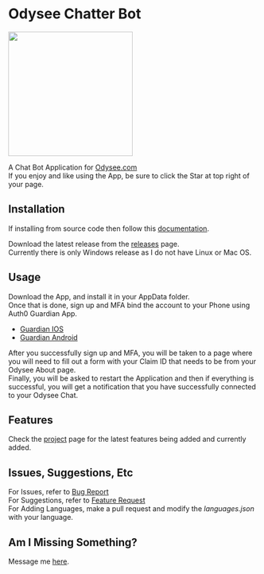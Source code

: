 # Odysee Chatter Bot
<a href="https://m.do.co/c/2b5167b5ded1">
<img src="https://opensource.nyc3.cdn.digitaloceanspaces.com/attribution/assets/PoweredByDO/DO_Powered_by_Badge_blue.svg" data-canonical-src="https://opensource.nyc3.cdn.digitaloceanspaces.com/attribution/assets/PoweredByDO/DO_Powered_by_Badge_blue.svg" width="250"/>
</a>

A Chat Bot Application for [Odysee.com](https://www.Odysee.com)  
If you enjoy and like using the App, be sure to click the Star at top right of your page.

## Installation
If installing from source code then follow this [documentation](https://github.com/GlobalGamer2015/Odysee-Chatter-Bot/blob/main/docs/Source-Code.md).

Download the latest release from the [releases](https://github.com/GlobalGamer2015/Odysee-Chatter-Bot/releases) page.  
Currently there is only Windows release as I do not have Linux or Mac OS.

## Usage
Download the App, and install it in your AppData folder.  
Once that is done, sign up and MFA bind the account to your Phone using Auth0 Guardian App.
* [Guardian IOS](https://apps.apple.com/br/app/auth0-guardian/id1093447833?l=en)
* [Guardian Android](https://play.google.com/store/apps/details?id=com.auth0.guardian&hl=en_US&gl=US)

After you successfully sign up and MFA, you will be taken to a page where you will need to fill out a form with your Claim ID that needs to be from your Odysee About page.  
Finally, you will be asked to restart the Application and then if everything is successful, you will get a notification that you have successfully connected to your Odysee Chat.

## Features
Check the [project](https://github.com/GlobalGamer2015/Odysee-Chatter-Bot/projects/1) page for the latest features being added and currently added.

## Issues, Suggestions, Etc
For Issues, refer to [Bug Report](https://github.com/GlobalGamer2015/Odysee-Chatter-Bot/issues/new?assignees=GlobalGamer2015&labels=bug&template=bug_report.md&title=)  
For Suggestions, refer to [Feature Request](https://github.com/GlobalGamer2015/Odysee-Chatter-Bot/issues/new?assignees=GlobalGamer2015&labels=enhancement&template=feature_request.md&title=)  
For Adding Languages, make a pull request and modify the *languages.json* with your language.

## Am I Missing Something?
Message me [here](https://twitter.com/GlobalGamer2015).
